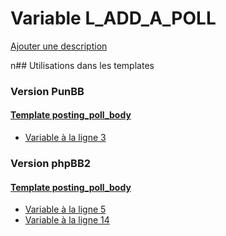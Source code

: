 # Variable L_ADD_A_POLL
[Ajouter une description](https://fa-tvars.appspot.com/L_ADD_A_POLL)

n## Utilisations dans les templates

### Version PunBB

#### [Template posting_poll_body](punbb/posting_poll_body.md)
* [Variable à la ligne 3](../punbb/posting_poll_body.tpl#L3)

### Version phpBB2

#### [Template posting_poll_body](subsilver/posting_poll_body.md)
* [Variable à la ligne 5](../subsilver/posting_poll_body.tpl#L5)
* [Variable à la ligne 14](../subsilver/posting_poll_body.tpl#L14)